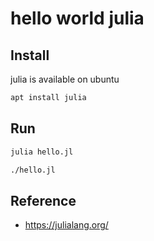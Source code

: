 # hello world julia

## Install

julia is available on ubuntu

```bash
apt install julia
```

## Run

```bash
julia hello.jl
```

```bash
./hello.jl
```

## Reference

- https://julialang.org/
